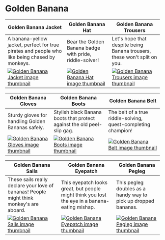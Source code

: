 # Golden Banana

| Golden Banana Jacket | Golden Banana Hat | Golden Banana Trousers |
| -------------------- | ----------------- | ---------------------- |
| A banana-yellow jacket, perfect for true pirates and people who like being chased by monkeys. | Bear the Golden Banana badge with pride, riddle-solver! | Let's hope that despite being Banana trousers, these won't split on you. |
| [![Golden Banana Jacket image thumbnail](https://seaofthieves.wiki.gg/images/1/16/Golden_Banana_Jacket.png)](https://seaofthieves.wiki.gg/wiki/Golden_Banana_Jacket) | [![Golden Banana Hat image thumbnail](https://seaofthieves.wiki.gg/images/2/28/Golden_Banana_Hat.png)](https://seaofthieves.wiki.gg/wiki/Golden_Banana_Hat) | [![Golden Banana Trousers image thumbnail](https://seaofthieves.wiki.gg/images/a/a7/Golden_Banana_Trousers.png)](https://seaofthieves.wiki.gg/wiki/Golden_Banana_Trousers) |

| Golden Banana Gloves | Golden Banana Boots | Golden Banana Belt |
| -------------------- | ------------------- | ------------------ |
| Sturdy gloves for handling Golden Bananas safely. | Stylish black Banana boots that protect against the old peel-slip gag. | The belt of a true riddle-solving, quest-completing champion! |
| [![Golden Banana Gloves image thumbnail](https://seaofthieves.wiki.gg/images/5/56/Golden_Banana_Gloves.png)](https://seaofthieves.wiki.gg/wiki/Golden_Banana_Gloves) | [![Golden Banana Boots image thumbnail](https://seaofthieves.wiki.gg/images/2/2f/Golden_Banana_Boots.png)](https://seaofthieves.wiki.gg/wiki/Golden_Banana_Boots) | [![Golden Banana Belt image thumbnail](https://seaofthieves.wiki.gg/images/b/ba/Golden_Banana_Belt.png)](https://seaofthieves.wiki.gg/wiki/Golden_Banana_Belt) |

| Golden Banana Sails | Golden Banana Eyepatch | Golden Banana Pegleg |
| ------------------- | ---------------------- | -------------------- |
| These sails really declare your love of bananas! People might think monkey's are aboard. | This eyepatch looks great, but people might think you lost the eye in a banana-eating mishap. | This pegleg doubles as a handy way to pick up dropped bananas. |
| [![Golden Banana Sails image thumbnail](https://seaofthieves.wiki.gg/images/6/65/Golden_Banana_Sails.png)](https://seaofthieves.wiki.gg/wiki/Golden_Banana_Sails) | [![Golden Banana Eyepatch image thumbnail](https://seaofthieves.wiki.gg/images/6/68/Golden_Banana_Eyepatch.png)](https://seaofthieves.wiki.gg/wiki/Golden_Banana_Eyepatch) | [![Golden Banana Pegleg image thumbnail](https://seaofthieves.wiki.gg/images/f/f3/Golden_Banana_Pegleg.png)](https://seaofthieves.wiki.gg/wiki/Golden_Banana_Pegleg) |
